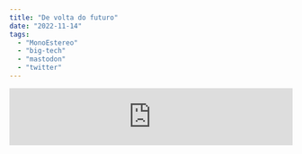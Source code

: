 ```yaml
---
title: "De volta do futuro"
date: "2022-11-14"
tags: 
  - "MonoEstereo"
  - "big-tech"
  - "mastodon"
  - "twitter"
---
```


<iframe src="https://anchor.fm/MonoEstéreo/embed/episodes/De-volta-do-futuro-e1qobfb" height="102px" width="100%" frameborder="0" scrolling="no"></iframe>
